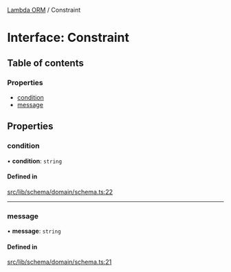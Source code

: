 [Lambda ORM](../README.md) / Constraint

# Interface: Constraint

## Table of contents

### Properties

- [condition](Constraint.md#condition)
- [message](Constraint.md#message)

## Properties

### condition

• **condition**: `string`

#### Defined in

[src/lib/schema/domain/schema.ts:22](https://github.com/lambda-orm/lambdaorm-base/blob/f718b5f22fc7aeca3e27d0306c7b78fd07ae1281/src/lib/schema/domain/schema.ts#L22)

___

### message

• **message**: `string`

#### Defined in

[src/lib/schema/domain/schema.ts:21](https://github.com/lambda-orm/lambdaorm-base/blob/f718b5f22fc7aeca3e27d0306c7b78fd07ae1281/src/lib/schema/domain/schema.ts#L21)

